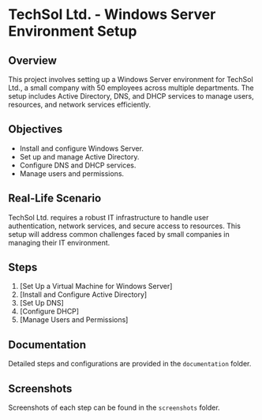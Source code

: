 # TechSol Ltd. - Windows Server Environment Setup

## Overview
This project involves setting up a Windows Server environment for TechSol Ltd., a small company with 50 employees across multiple departments. The setup includes Active Directory, DNS, and DHCP services to manage users, resources, and network services efficiently.

## Objectives
- Install and configure Windows Server.
- Set up and manage Active Directory.
- Configure DNS and DHCP services.
- Manage users and permissions.

## Real-Life Scenario
TechSol Ltd. requires a robust IT infrastructure to handle user authentication, network services, and secure access to resources. This setup will address common challenges faced by small companies in managing their IT environment.

## Steps
1. [Set Up a Virtual Machine for Windows Server]
2. [Install and Configure Active Directory]
3. [Set Up DNS]
4. [Configure DHCP]
5. [Manage Users and Permissions]

## Documentation
Detailed steps and configurations are provided in the `documentation` folder.

## Screenshots
Screenshots of each step can be found in the `screenshots` folder.
